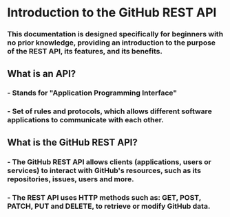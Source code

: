 # Introduction to the GitHub REST API

### This documentation is designed specifically for beginners with no prior knowledge, providing an introduction to the purpose of the REST API, its features, and its benefits.

 
 
## What is an API?

### - Stands for "Application Programming Interface"

### - Set of rules and protocols, which allows different software applications to communicate with each other.


## What is the GitHub REST API?

### - The GitHub REST API allows clients (applications, users or services) to interact with GitHub's resources, such as its repositories, issues, users and more.

### - The REST API uses HTTP methods such as: **GET**, **POST**, **PATCH**, **PUT** and **DELETE**, to retrieve or modify GitHub data.